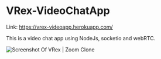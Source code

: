 # VRex-VideoChatApp
Link: https://vrex-videoapp.herokuapp.com/

This is a video chat app using NodeJs, socketio and webRTC.

![Screenshot Of VRex | Zoom Clone](https://i.imgur.com/khEwtyU.png)
